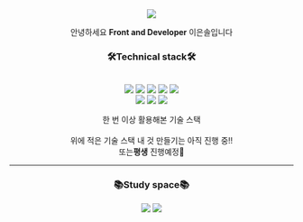   <div align="center">
  <!--아이콘 둥글게 만들때는 style=flat&-->
    <img src="https://capsule-render.vercel.app/api?type=Waving&color=B0DAFF&height=180&section=header&text=Hellow,%20I'm%20EunSol&fontAlignY=35&fontSize=32&fontColor=ffffff" />
  </div>
    <div align=center>
   <p>안녕하세요 <b>Front and Developer</b> 이은솔입니다</p>
  </div>
  
  <div align=center>
   <h3>🛠️Technical stack🛠️</h3>
   <br />
   <img src="https://img.shields.io/badge/HTML5-E34F26?style=for-the-badge&logo=HTML5&logoColor=white">
   <img src="https://img.shields.io/badge/CSS3-1572B6?style=for-the-badge&logo=CSS3&logoColor=white">
   <img src="https://img.shields.io/badge/JavaScript-F7DF1E?style=for-the-badge&logo=JavaScript&logoColor=white">
    <img src="https://img.shields.io/badge/React-61DAFB?style=for-the-badge&logo=React&logoColor=white">
   <img src="https://img.shields.io/badge/Node.js-339933?style=for-the-badge&logo=Node.js&logoColor=white"> <br/>
  <img src="https://img.shields.io/badge/jQuery-0769AD?style=for-the-badge&logo=jQuery&logoColor=white" />
  <img src="https://img.shields.io/badge/Bootstrap-7952B3?style=for-the-badge&logo=Bootstrap&logoColor=white" />
   <img src="https://img.shields.io/badge/Amazon AWS-232F3E?style=for-the-badge&logo=Amazon AWS&logoColor=white" />
  <br/>
  
  <span>한 번 이상 활용해본 기술 스택</span>
  <br/>
  <br/>
  <span>위에 적은 기술 스택 내 것 만들기는 아직 진행 중!!</span> <br/>
  <span>또는<b>평생</b> 진행예정💪</span>
   
  </div>

  <hr/>
  <div align=center>
    <h3>📚Study space📚</h3>
     <img src="https://img.shields.io/badge/Notion-000000?style=for-the-badge&logo=Notion&logoColor=white" />
     <img src="https://img.shields.io/badge/github-181717?style=for-the-badge&logo=github&logoColor=white"> 
  </div>



